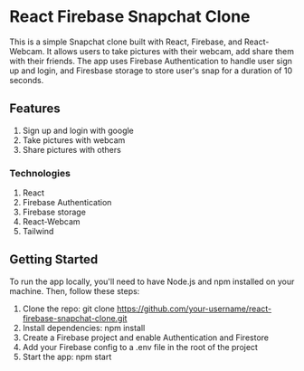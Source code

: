 # React Firebase Snapchat Clone

This is a simple Snapchat clone built with React, Firebase, and React-Webcam. It allows users to take pictures with their webcam, add share them with their friends. The app uses Firebase Authentication to handle user sign up and login, and Firesbase storage to store user's snap for a duration of 10 seconds.

## Features

1. Sign up and login with google
2. Take pictures with webcam
3. Share pictures with others

### Technologies

1. React
2. Firebase Authentication
3. Firebase storage
4. React-Webcam
5. Tailwind

## Getting Started

To run the app locally, you'll need to have Node.js and npm installed on your machine. Then, follow these steps:

1. Clone the repo: git clone https://github.com/your-username/react-firebase-snapchat-clone.git
2. Install dependencies: npm install
3. Create a Firebase project and enable Authentication and Firestore
4. Add your Firebase config to a .env file in the root of the project
5. Start the app: npm start
